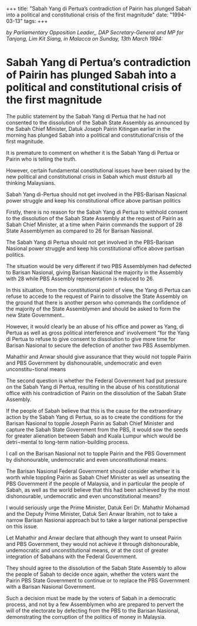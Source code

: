 +++ 
title: "Sabah Yang di Pertua’s contradiction of Pairin has plunged Sabah into a political and constitutional crisis of the first magnitude"
date: "1994-03-13"
tags:
+++

_by Parliamentary Opposition Leader,, DAP Secretary-General and MP for Tanjong, Lim Kit Siang, in Malacca on Sunday, 13th March 1994:_

# Sabah Yang di Pertua’s contradiction of Pairin has plunged Sabah into a political and constitutional crisis of the first magnitude

The public statement by the Sabah Yang di Pertua that he had not consented to the dissolution of the Sabah State Assembly as announced by the Sabah Chief Minister, Datuk Joseph Pairin Kitingan earlier in the morning has plunged Sabah into a political and constitutional’crisis of the first magnitude.</u>

It is premature to comment on whether it is the Sabah Yang di Pertua or Pairin who is telling the truth.

However, certain fundamental constitutional issues have been raised by the new political and constitutional crisis in Sabah which must disturb all thinking Malaysians.

Sabah Yang di-Pertua should not get involved in the PBS-Barisan Nasicnal power struggle and keep his constitutional office above partisan politics

Firstly, there is no reason for the Sabah Yang di Pertua to withhold consent to the dissolution of the Sabah State Assembly at the request of Pairin as Sabah Chief Minister, at a time when Pairin commands the support of 28 State Assemblymen as compared to 26 for Barisan Nasional.

The Sabah Yang di Pertua should not get involved in the PBS-Barisan Nasional power struggle and keep his constitutional office above partisan politics.

The situation would be very different if two PBS Assemblymen had defected to Barisan Nasional, giving Barisan Nasicnal the majority in the Assembly with 28 while PBS Assembly representation is reduced to 26.

In this situation, from the constitutional point of view, the Yang di Pertua can refuse to accede to the request of Pairin to dissolve the State Assembly on the ground that there is another person who commands the confidence of the majority of the State Assemblymen and should be asked to form the new State Government..

However, it would clearly be an abuse of his office and power as Yang, di Pertua as well as gross political interference and’ involvement “for the Yang di Pertua to refuse to give consent to dissolution to give more time for Barisan Nasional to secure the defection of another two PBS Assemblymen.

Mahathir and Anwar should give assurance that they would not topple Pairin and PBS Government by dishonourable, undemocratic and even unconstitu¬tional means

The second question is whether the Federal Government had put pressure on the Sabah Yang di Pertua, resulting in the abuse of his constitutional office with his contradiction of Pairin on the dissolution of the Sabah State Assembly.

If the people of Sabah believe that this is the cause for the extraordinary action by the Sabah Yang di Pertua, so as to create the conditions for the Barisan Nasional to topple Joseph Pairin as Sabah Chief Minister and capture the Sabah State Government from the PBS, it would sow the seeds for greater alienation between Sabah and Kuala Lumpur which would be detri¬mental to long-term nation-building process.

I call on the Barisan Nasional not to topple Pairin and the PBS Government by dishonourable, undemocratic and even unconstitutional means.

The Barisan Nasional Federal Government should consider whether it is worth while toppling Pairin as Sabah Chief Minister as well as unseating the PBS Government if the people of Malaysia, and in particular the people of Sabah, as well as the world believe that this had been achieved by the most dishonourable, undemocratic and even unconstitutional means?

I would seriously urge the Prime Minister, Datuk Eeri Dr. Mahathir Mohamad and the Deputy Prime Minister, Datuk Seri Anwar Ibrahim, not to take a narrow Barisan Nasionai approach but to take a larger national perspective on this issue.

Let Mahathir and Anwar declare that although they want to unseat Pairin and PBS Government, they would not achieve it through dishonourable, undemocratic and unconstitutional means, or at the cost of greater integration of Sabahans with the Federal Government.

They should agree to the dissolution of the Sabah State Assembly to allow the people of Sabah to decide once again, whether the voters want the Pairin PBS State Government to continue or to replace the PBS Government with a Barisan Nasional Government.

Such a decision must be made by the voters of Sabah in a democratic process, and not by a few Assemblymen who are prepared to pervert the will of the electorate by defecting from the PBS to the Barisan Nasional, demonstrating the corruption of the politics of money in Malaysia.
 
